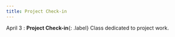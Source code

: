 ```yaml
---
title: Project Check-in 
---
```


April 3
: **Project Check-in**{: .label} Class dedicated to project work. 

